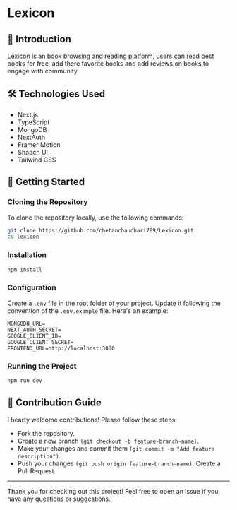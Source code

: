 # Lexicon

## 📖 Introduction

Lexicon is an book browsing and reading platform, users can read best books for free, add there favorite books and add reviews on books to engage with community.

## 🛠️ Technologies Used

- Next.js
- TypeScript
- MongoDB
- NextAuth
- Framer Motion
- Shadcn UI
- Tailwind CSS

## 🚀 Getting Started

### Cloning the Repository

To clone the repository locally, use the following commands:

```bash
git clone https://github.com/chetanchaudhari789/Lexicon.git
cd lexicon
```

### Installation
```bash
npm install
```
### Configuration
Create a `.env` file in the root folder of your project. Update it following the convention of the `.env.example` file. 
Here's an example:
```
MONGODB_URL=
NEXT_AUTH_SECRET=
GOOGLE_CLIENT_ID=
GOOGLE_CLIENT_SECRET=
FRONTEND_URL=http://localhost:3000
```

### Running the Project
```bash
npm run dev
```

## 🤝 Contribution Guide
I hearty welcome contributions! Please follow these steps:
- Fork the repository.
- Create a new branch `(git checkout -b feature-branch-name)`.
- Make your changes and commit them `(git commit -m "Add feature description")`.
- Push your changes `(git push origin feature-branch-name)`.
Create a Pull Request.

***
Thank you for checking out this project! Feel free to open an issue if you have any questions or suggestions.
